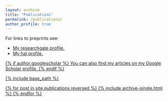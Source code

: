 ```yaml
---
layout: archive
title: "Publications"
permalink: /publications/
author_profile: true
---
```


For links to preprints see:
* <u><a href= "https://www.researchgate.net/profile/Ronan_Fablet"> My researchgate profile.</a> 
* <u><a href= "https://haltools.archives-ouvertes.fr/Public/afficheRequetePubli.php?idHal=ronan-fablet-all&CB_auteur=oui&CB_titre=oui&CB_article=oui&langue=Anglais&tri_exp=annee_publi&tri_exp2=typdoc&tri_exp3=date_publi&ordre_aff=TA&Fen=Aff&css=../css/VisuRubriqueEncadre.css"> My hal profile. </a> 

{% if author.googlescholar %}
  You can also find my articles on <u><a href="{{author.googlescholar}}">my Google Scholar profile</a>.</u>
{% endif %}

{% include base_path %}

{% for post in site.publications reversed %}
  {% include archive-single.html %}
{% endfor %}
